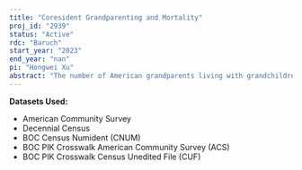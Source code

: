 ```yaml
---
title: "Coresident Grandparenting and Mortality"
proj_id: "2939"
status: "Active"
rdc: "Baruch"
start_year: "2023"
end_year: "nan"
pi: "Hongwei Xu"
abstract: "The number of American grandparents living with grandchildren under age 18 in the same household has increased from 2.3 million in 1980 to 7 million in 2011-2013. Among these grandparents in 2019, 2.3 million provided custodial care of their coresident grandchildren, and about 1.3 million were still in the labor force to support their grandchildren. Previous research has documented the prevalence and trends of grandparents raising their coresident grandchildren. This project adds to the literature by examining the short-term and long-term mortality risks among coresident grandparents. To examine short-term mortality risks, we will identify coresident grandparents (and their caregiving responsibility) in the 2019-2022 American Community Survey (ACS) samples. We will then use the restricted Protected Identification Keys (PIKs) to link them to their death records from the 2022 Numident file. To examine long-term mortality risks, we will identify coresident grandparents (and their caregiving responsibility) in the 2000 Census long-form sample. We will again the restricted PIKs to link these coresident grandparents to their death records from the 2022 Numident file. For both short-term and long-term mortality risks, we will conduct descriptive and regression-based survival analyses to estimate the associations between different levels of coresident grandparenting (ranging from no caregiving to caring for grandchildren for 5 years or longer) and mortality. We will also examine the variations in these associations by race-ethnicity, gender, and immigration status."
---
```


**Datasets Used:**

  - American Community Survey 
  - Decennial Census 
  - BOC Census Numident (CNUM) 
  - BOC PIK Crosswalk American Community Survey (ACS) 
  - BOC PIK Crosswalk Census Unedited File (CUF) 

